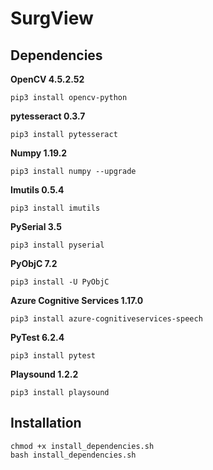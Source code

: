 # SurgView

## Dependencies

**OpenCV 4.5.2.52**
```
pip3 install opencv-python
```

**pytesseract 0.3.7**
```
pip3 install pytesseract
```

**Numpy 1.19.2**
```
pip3 install numpy --upgrade
```

**Imutils 0.5.4**
```
pip3 install imutils
```

**PySerial 3.5**
```
pip3 install pyserial
```

**PyObjC 7.2**
```
pip3 install -U PyObjC
```

**Azure Cognitive Services 1.17.0**
```
pip3 install azure-cognitiveservices-speech
```

**PyTest 6.2.4**
```
pip3 install pytest
```

**Playsound 1.2.2**
```
pip3 install playsound
```

## Installation

```
chmod +x install_dependencies.sh
bash install_dependencies.sh
```

